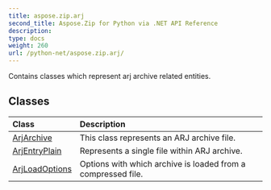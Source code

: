 ```yaml
---
title: aspose.zip.arj
second_title: Aspose.Zip for Python via .NET API Reference
description: 
type: docs
weight: 260
url: /python-net/aspose.zip.arj/
---
```



Contains classes which represent arj archive related entities.

## Classes
| Class | Description |
| :- | :- |
|[ArjArchive](/zip/python-net/aspose.zip.arj/arjarchive/)|This class represents an ARJ archive file.|
|[ArjEntryPlain](/zip/python-net/aspose.zip.arj/arjentryplain/)|Represents a single file within ARJ archive.|
|[ArjLoadOptions](/zip/python-net/aspose.zip.arj/arjloadoptions/)|Options with which archive is loaded from a compressed file.|
